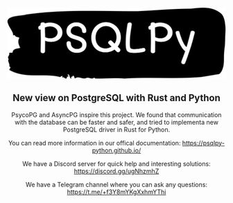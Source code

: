<div align="center">

![alt text](https://github.com/psqlpy-python/.github/blob/main/logo.png)

<h2>New view on PostgreSQL with Rust and Python</h2>

PsycoPG and AsyncPG inspire this project. We found that communication with the database can be faster and safer, and tried to implementa  new PostgreSQL driver in Rust for Python.

You can read more information in our offical documentation: https://psqlpy-python.github.io/

We have a Discord server for quick help and interesting solutions: https://discord.gg/ugNhzmhZ

We have a Telegram channel where you can ask any questions: https://t.me/+f3Y8mYKgXxhmYThi
